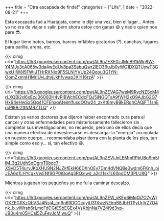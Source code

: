 +++
title = "Otra escapada de finde!"
categories = ["Life", ]
date = "2022-08-21"
+++

Esta escapada fué a Huatajata, como lo dije una vez, bien el lugar... Antes yo no era de viajar o salir, pero ahora estoy con ganas :smile: y nadie quien nos pare :sunglasses:.

El lugar tiene botes, barcos, barcos inflábles giratorios (?), canchas, lugares para parilla, arena, etc.

{{< cimg url="https://lh3.googleusercontent.com/pw/AL9nZEXE0zJMnB91bWq9W-Y4MJy3cA065w3da4wEdUv8pa3SabuQwr2lEO36uJb0yWC1DXQTUywT3GwxU-W8I5FW-JTHrRXNlo9F5SLNIYVUp24Qgou3G1YN-OomZxmnH1MrlUvLdtyjJkhfvwap3XlrI16rzA" >}}

{{< cimg url="https://lh3.googleusercontent.com/pw/AL9nZEVAG7weM9RvcNZScM4rLXQBi2xl6xEzJ36O82H4yPIBWchECdcFQJ5iNGQTsA9fWH2xO9AJbG2G7Hx64eHwSx5Qg41CFEhxqAfejmlfusdOOw24_zxKt6myBBkERghCAQjFT1snErcPl9Br2ttNMRZTLQ" >}}

Existen ya varios doctores que dijeron haber encontrado cura para el cancer y otras enfermedades pero misteriosamente fallecieron sin completar sus investigaciones, no recuerdo, pero uno de ellos decía que una manera efectiva de desestresarse es descargar la "energía" acumulada en nuestro cuerpo... recomendaba pisar tierra con la planta de los pies, tan simple como eso y... si, tan efectivo :smile:.

{{< cimg url="https://lh3.googleusercontent.com/pw/AL9nZEVtJnLEMmRPbUBq9m5llM_3q2UdhSoOgrxT0bqc7-XSyD5T4urvJKoXHU9N2NJZkfEkH66DXnOEy7Dm4dVNQBe3wdm6FKnh_piJEA6d1LHYcgxVwENf6GP0iGqAg3RQxlwd_a2c11sk1L60pdDM3PLU8Q" >}}

Mientras jugaban los pequeños yo me fuí a caminar descalzo.

{{< cimg url="https://lh3.googleusercontent.com/pw/AL9nZEW_yKEp6iMqOi7O7yWjOXZEGfIKzQbV3J4NsI4_cq9n6RDCGtxiyjU31XwzNEirqB8JbHTPyUrlVZ7O4nk_b_viWrah6rLmcFdOGtESbEGEx4VsKbjnNa7V24i9d3vp-JB0u4m05HCsl5ZuFeyJcMjwuQ" >}}
